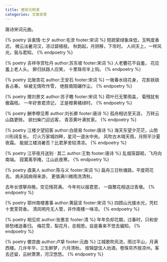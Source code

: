 ```yaml
---
title: 唐宋元明清
categories: 文章收录
---
```


唐诗宋词元曲。

<!-- more -->

{% poetry 诉衷情·七夕 author:毛滂 footer:宋词 %}
短疏萦绿象床低，玉鸭度香迟。
微云淡暑河汉，凉过碧梧枝。
秋韵起，月阴移，下帘时。
人间天上，一样风光，我与君知。
{% endpoetry %}


{% poetry 吉祥寺赏牡丹 author:苏东坡 footer:宋词 %}
人老簪花不自羞，
花应羞上老人头。
醉归扶路人应笑，
十里珠帘半上钩。
{% endpoetry %}

{% poetry 北陂杏花 author:王安石 footer:宋词 %}
一陂春水绕花身，
花影妖娆各占春。
纵被无情吹作雪，
绝胜南陌碾作尘。
{% endpoetry %}

{% poetry 赠刘景文 author:苏子瞻 footer:宋词 %}
荷叶已无擎雨盖，
菊残犹有傲霜枝。
一年好景君须记，
正是橙黄橘绿时。
{% endpoetry %}

{% poetry 酬李穆见寄 author:刘长卿 footer:唐诗 %}
孤舟相访至天涯，
万转云山路更赊。
欲扫柴门迎远客，
青苔黄叶满贫家。
{% endpoetry %}

{% poetry 江楼夕望招客 author:白居易 footer:唐诗 %}
海天东望夕茫茫，山势川形阔复长。
灯火万家城四畔，星河一道水中央。
风吹古木晴天雨，月照平沙夏夜霜。
能就江楼消暑否？比君茅舍较清凉。
{% endpoetry %}

{% poetry 江亭夜月送别 · 其二 author:王勃 footer:唐诗 %}
乱烟笼碧砌，飞月向南端。
寂寞离亭掩，江山此夜寒。
{% endpoetry %}

{% poetry 虞美人 author:陈与义 footer:宋词 %}
扁舟三日秋塘路，平度荷花去。
病夫因病得来游，
更值满川微雨洗清秋。

去年长恨拏舟晚，空见残荷满。
今年何以报君恩，
一路繁花相送过青墩。
{% endpoetry %}

{% poetry 鄂州南楼書事 author:黄庭坚 footer:宋词 %}
四顾山光接水光，凭栏十里芰荷香。
清风明月无人管，并作南楼一味凉。
{% endpoetry %}

{% poetry 相见欢 author:张惠言 footer:清 %}
年年负却花期，过春时，只和安排愁绪送春归。
梅花雪，梨花月，总相思。自是春来不觉去偏知。
{% endpoetry %}

{% poetry 蟾宫曲 author:卢挚 footer:元曲 %}
江城歌吹风流，雨过平山，月满西楼。几许年华，三生醉梦，六月清秋。
按锦瑟佳人劝酒，卷珠帘齐按凉州。客去还留，云树萧萧，河汉悠悠。
{% endpoetry %}
